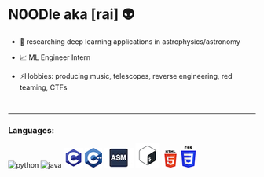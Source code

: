 # N0ODle aka [rai] 👽

- 🔭 researching deep learning applications in astrophysics/astronomy

- 📈 ML Engineer Intern

- ⚡️Hobbies: producing music, telescopes, reverse engineering, red teaming, CTFs


<br />

---

### Languages:


![python](https://user-images.githubusercontent.com/32581705/89698031-0e7ad080-d8ed-11ea-8999-ec372dc699e1.png)
![java](https://user-images.githubusercontent.com/32581705/89697939-8d233e00-d8ec-11ea-9cf6-3a5feecb4895.png)
![C](docs/C.png)
![C++](docs/C++.png)
![assembly](docs/assembly.jpeg)
![bash](docs/bash.png)
![html](docs/html.png)
![css](docs/css.png)





